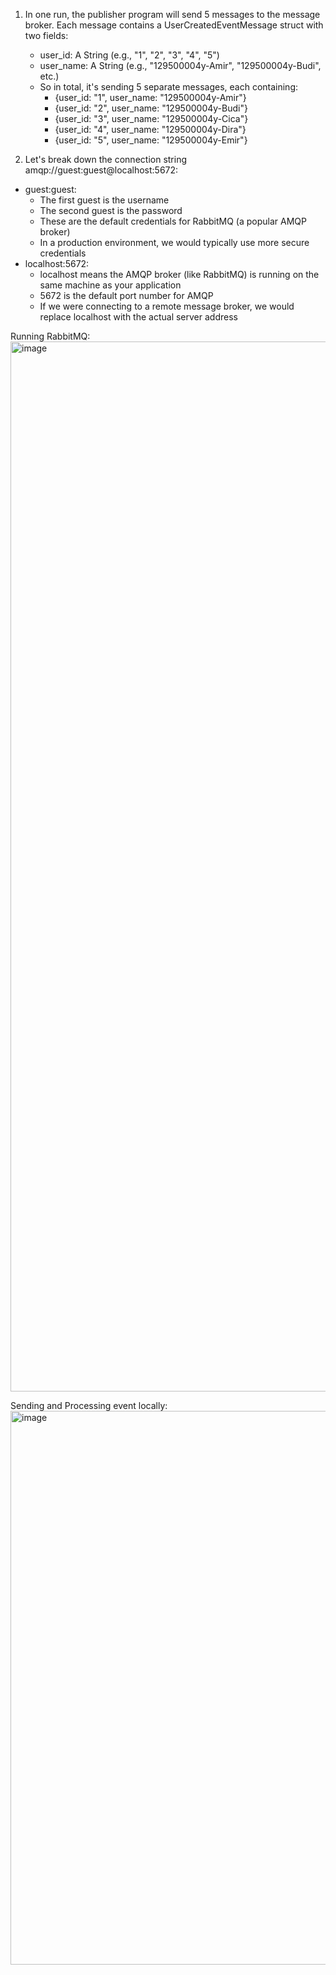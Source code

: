 1. In one run, the publisher program will send 5 messages to the message broker. Each message contains a UserCreatedEventMessage struct with two fields:
    - user_id: A String (e.g., "1", "2", "3", "4", "5")
    - user_name: A String (e.g., "129500004y-Amir", "129500004y-Budi", etc.)
    - So in total, it's sending 5 separate messages, each containing:
        - {user_id: "1", user_name: "129500004y-Amir"}
        - {user_id: "2", user_name: "129500004y-Budi"}
        - {user_id: "3", user_name: "129500004y-Cica"}
        - {user_id: "4", user_name: "129500004y-Dira"}
        - {user_id: "5", user_name: "129500004y-Emir"}

2. Let's break down the connection string amqp://guest:guest@localhost:5672:
- guest:guest:
    - The first guest is the username
    - The second guest is the password
    - These are the default credentials for RabbitMQ (a popular AMQP broker)
    - In a production environment, we would typically use more secure credentials
- localhost:5672:
    - localhost means the AMQP broker (like RabbitMQ) is running on the same machine as your application
    - 5672 is the default port number for AMQP
    - If we were connecting to a remote message broker, we would replace localhost with the actual server address

Running RabbitMQ:
<img width="1680" alt="image" src="https://github.com/user-attachments/assets/695e722d-84a3-4143-9abd-3ae7ef8e8371" />

Sending and Processing event locally:
<img width="886" alt="image" src="https://github.com/user-attachments/assets/7d34e4f3-5fd8-4da5-8971-95496db21db3" />
